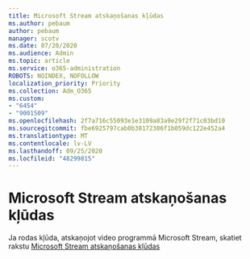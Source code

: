 ```yaml
---
title: Microsoft Stream atskaņošanas kļūdas
ms.author: pebaum
author: pebaum
manager: scotv
ms.date: 07/20/2020
ms.audience: Admin
ms.topic: article
ms.service: o365-administration
ROBOTS: NOINDEX, NOFOLLOW
localization_priority: Priority
ms.collection: Adm_O365
ms.custom:
- "6454"
- "9001509"
ms.openlocfilehash: 2f7a716c55093e1e3109a83a9e29f2f71c03bd10
ms.sourcegitcommit: fbe6925797cab0b38172386f1b059dc122e452a4
ms.translationtype: MT
ms.contentlocale: lv-LV
ms.lasthandoff: 09/25/2020
ms.locfileid: "48299815"
---
```

# <a name="microsoft-stream-playback-errors"></a>Microsoft Stream atskaņošanas kļūdas

Ja rodas kļūda, atskaņojot video programmā Microsoft Stream, skatiet rakstu [Microsoft Stream atskaņošanas kļūdas](https://docs.microsoft.com/stream/portal-understanding-playback-errors)